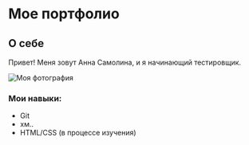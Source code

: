 # Мое портфолио

## О себе
Привет! Меня зовут Анна Самолина, и я начинающий тестировщик.

![Моя фотография](https://media.istockphoto.com/id/91626487/ru/%D1%84%D0%BE%D1%82%D0%BE/%D0%B7%D0%B0%D0%B1%D0%B0%D0%B2%D0%BD%D1%8B%D0%B9-kitten.jpg?s=1024x1024&w=is&k=20&c=1-qolbcN-Z-6liyboK_FABYqpUWDS7J09jC3Lc1sQks=)

### Мои навыки:
- Git
- хм..
- HTML/CSS (в процессе изучения)